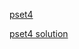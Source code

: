 [pset4](https://work.caltech.edu/homework/hw4.pdf)

[pset4 solution](https://work.caltech.edu/homework/hw4_sol.pdf)
